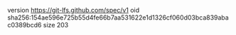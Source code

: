 version https://git-lfs.github.com/spec/v1
oid sha256:154ae596e725b55d4fe66b7aa531622e1d1326cf060d03bca839abac0389bcd6
size 203
